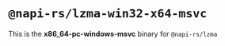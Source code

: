 # `@napi-rs/lzma-win32-x64-msvc`

This is the **x86_64-pc-windows-msvc** binary for `@napi-rs/lzma`
